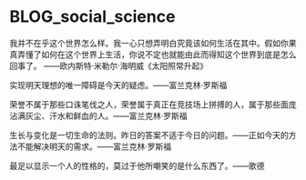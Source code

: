 # BLOG_social_science

我并不在乎这个世界怎么样。我一心只想弄明白究竟该如何生活在其中。假如你果真弄懂了如何在这个世界上生活，你说不定也就能由此而得知这个世界到底是怎么回事了。
——欧内斯特·米勒尔·海明威《太阳照常升起》

实现明天理想的唯一障碍是今天的疑虑。——富兰克林·罗斯福

荣誉不属于那些口诛笔伐之人，荣誉属于真正在竞技场上拼搏的人，属于那些面庞沾满灰尘、汗水和鲜血的人。——富兰克林·罗斯福

生长与变化是一切生命的法则。昨日的答案不适于今日的问题。——正如今天的方法不能解决明天的需求。——富兰克林·罗斯福

最足以显示一个人的性格的，莫过于他所嘲笑的是什么东西了。——歌德
